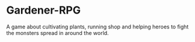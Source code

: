 # Gardener-RPG
A  game about cultivating plants, running shop and helping heroes to fight the monsters spread in around the world.
